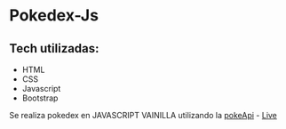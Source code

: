 # Pokedex-Js

## Tech utilizadas:
- HTML
- CSS
- Javascript
- Bootstrap

Se realiza pokedex en JAVASCRIPT VAINILLA utilizando la [pokeApi](https://pokeapi.co/) - [Live](https://maxi-rpc.github.io/Pokedex-Js/) 
